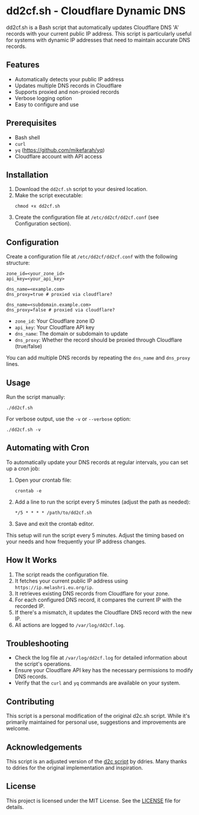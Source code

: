 # dd2cf.sh - Cloudflare Dynamic DNS 

dd2cf.sh is a Bash script that automatically updates Cloudflare DNS 'A' records with your current public IP address. This script is particularly useful for systems with dynamic IP addresses that need to maintain accurate DNS records.

## Features

- Automatically detects your public IP address
- Updates multiple DNS records in Cloudflare
- Supports proxied and non-proxied records
- Verbose logging option
- Easy to configure and use

## Prerequisites

- Bash shell
- `curl`
- `yq` (https://github.com/mikefarah/yq)
- Cloudflare account with API access

## Installation

1. Download the `dd2cf.sh` script to your desired location.
2. Make the script executable:
   ```
   chmod +x dd2cf.sh
   ```
3. Create the configuration file at `/etc/dd2cf/dd2cf.conf` (see Configuration section).

## Configuration

Create a configuration file at `/etc/dd2cf/dd2cf.conf` with the following structure:

```
zone_id=<your_zone_id>
api_key=<your_api_key>

dns_name=<example.com>
dns_proxy=true # proxied via cloudflare?

dns_name=<subdomain.example.com>
dns_proxy=false # proxied via cloudflare?
```

- `zone_id`: Your Cloudflare zone ID
- `api_key`: Your Cloudflare API key
- `dns_name`: The domain or subdomain to update
- `dns_proxy`: Whether the record should be proxied through Cloudflare (true/false)

You can add multiple DNS records by repeating the `dns_name` and `dns_proxy` lines.

## Usage

Run the script manually:

```
./dd2cf.sh
```

For verbose output, use the `-v` or `--verbose` option:

```
./dd2cf.sh -v
```

## Automating with Cron

To automatically update your DNS records at regular intervals, you can set up a cron job:

1. Open your crontab file:
   ```
   crontab -e
   ```

2. Add a line to run the script every 5 minutes (adjust the path as needed):
   ```
   */5 * * * * /path/to/dd2cf.sh
   ```

3. Save and exit the crontab editor.

This setup will run the script every 5 minutes. Adjust the timing based on your needs and how frequently your IP address changes.

## How It Works

1. The script reads the configuration file.
2. It fetches your current public IP address using `https://ip.melashri.eu.org/ip`.
3. It retrieves existing DNS records from Cloudflare for your zone.
4. For each configured DNS record, it compares the current IP with the recorded IP.
5. If there's a mismatch, it updates the Cloudflare DNS record with the new IP.
6. All actions are logged to `/var/log/dd2cf.log`.

## Troubleshooting

- Check the log file at `/var/log/dd2cf.log` for detailed information about the script's operations.
- Ensure your Cloudflare API key has the necessary permissions to modify DNS records.
- Verify that the `curl` and `yq` commands are available on your system.

## Contributing

This script is a personal modification of the original d2c.sh script. While it's primarily maintained for personal use, suggestions and improvements are welcome.

## Acknowledgements

This script is an adjusted version of the [d2c script](https://github.com/ddries/d2c.sh) by ddries. Many thanks to ddries for the original implementation and inspiration.

## License

This project is licensed under the MIT License. See the [LICENSE](LICENSE) file for details.


